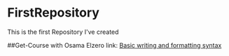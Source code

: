 # FirstRepository
This is the first Repository I've created

##Get-Course with Osama Elzero
link: [Basic writing and formatting syntax](https://docs.github.com/en/github/writing-on-github/getting-started-with-writing-and-formatting-on-github/basic-writing-and-formatting-syntax)

